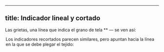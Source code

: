 ***

## title: Indicador lineal y cortado

Las grietas, una línea que indica el grano de tela \*\* — se ven así:

<Legend part="grainline" caption="A grainline indicator" >

Los indicadores recortados parecen similares, pero apuntan hacia la línea en la que se debe plegar el tejido:

<Legend part="cutonfold" caption="A cut-on-fold indicator" >
